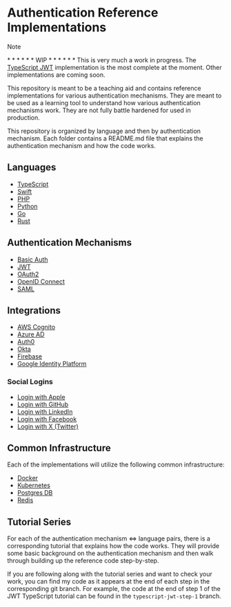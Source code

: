 # Authentication Reference Implementations

> [!NOTE]
>
> \* \* \* \* \* \* WIP \* \* \* \* \* \*
> This is very much a work in progress. The [TypeScript JWT](./typescript/jwt/README.md) implementation is the most complete at the moment. Other implementations are coming soon.

This repository is meant to be a teaching aid and contains reference implementations for various authentication mechanisms. They are meant to be used as a learning tool to understand how various authentication mechanisms work. They are not fully battle hardened for used in production.

This repository is organized by language and then by authentication mechanism. Each folder contains a README.md file that explains the authentication mechanism and how the code works.

## Languages

- [TypeScript](./typescript/README.md)
- [Swift](swift/README.md)
- [PHP](php/README.md)
- [Python](python/README.md)
- [Go](go/README.md)
- [Rust](rust/README.md)

## Authentication Mechanisms

- [Basic Auth](basic-auth/README.md)
- [JWT](./jwt/README.md)
- [OAuth2](oauth2/README.md)
- [OpenID Connect](openid-connect/README.md)
- [SAML](saml/README.md)

## Integrations

- [AWS Cognito](aws-cognito/README.md)
- [Azure AD](azure-ad/README.md)
- [Auth0](auth0/README.md)
- [Okta](okta/README.md)
- [Firebase](firebase/README.md)
- [Google Identity Platform](google-identity-platform/README.md)

### Social Logins

- [Login with Apple](apple-login/README.md)
- [Login with GitHub](github-login/README.md)
- [Login with LinkedIn](linkedin-login/README.md)
- [Login with Facebook](facebook-login/README.md)
- [Login with X (Twitter)](twitter-login/README.md)

## Common Infrastructure

Each of the implementations will utilize the following common infrastructure:

- [Docker](docker/README.md)
- [Kubernetes](kubernetes/README.md)
- [Postgres DB](postgres/README.md)
- [Redis](redis/README.md)

## Tutorial Series

For each of the authentication mechanism <=> language pairs, there is a corresponding tutorial that explains how the code works. They will provide some basic background on the authentication mechanism and then walk through building up the reference code step-by-step.

If you are following along with the tutorial series and want to check your work, you can find my code as it appears at the end of each step in the corresponding git branch. For example, the code at the end of step 1 of the JWT TypeScript tutorial can be found in the `typescript-jwt-step-1` branch.
